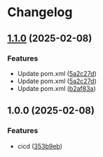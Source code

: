 # Changelog

## [1.1.0](https://github.com/karlosarr/springboot-demo/compare/1.0.1...v1.1.0) (2025-02-08)


### Features

* Update pom.xml ([5a2c27d](https://github.com/karlosarr/springboot-demo/commit/5a2c27da82e280519f39a4a9025b484995abb221))
* Update pom.xml ([5a2c27d](https://github.com/karlosarr/springboot-demo/commit/5a2c27da82e280519f39a4a9025b484995abb221))
* Update pom.xml ([b2af83a](https://github.com/karlosarr/springboot-demo/commit/b2af83a570da7b2f50efd17c396e491db75856ae))

## 1.0.0 (2025-02-08)


### Features

* cicd ([353b9eb](https://github.com/karlosarr/springboot-demo/commit/353b9ebeaeb5bc45b28cdf44dec3056d58747e9f))
